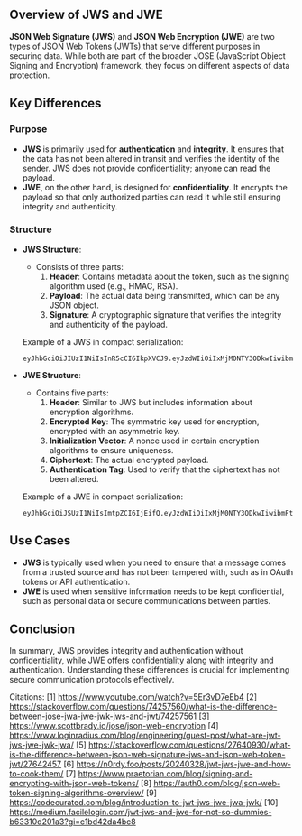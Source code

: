 ## Overview of JWS and JWE

**JSON Web Signature (JWS)** and **JSON Web Encryption (JWE)** are two types of JSON Web Tokens (JWTs) that serve different
purposes in securing data. While both are part of the broader JOSE (JavaScript Object Signing and Encryption) framework, they
focus on different aspects of data protection.

## Key Differences

### Purpose

- **JWS** is primarily used for **authentication** and **integrity**. It ensures that the data has not been altered in
  transit and verifies the identity of the sender. JWS does not provide confidentiality; anyone can read the payload.
- **JWE**, on the other hand, is designed for **confidentiality**. It encrypts the payload so that only authorized parties
  can read it while still ensuring integrity and authenticity.

### Structure

- **JWS Structure**:

  - Consists of three parts:
    1. **Header**: Contains metadata about the token, such as the signing algorithm used (e.g., HMAC, RSA).
    2. **Payload**: The actual data being transmitted, which can be any JSON object.
    3. **Signature**: A cryptographic signature that verifies the integrity and authenticity of the payload.

  Example of a JWS in compact serialization:

  ```
  eyJhbGciOiJIUzI1NiIsInR5cCI6IkpXVCJ9.eyJzdWIiOiIxMjM0NTY3ODkwIiwibmFtZSI6IkpvaG4gRG9lIiwiaWF0IjoxNTE2MjM5MDIyfQ.SflKxwRJSMeKKF2QT4fwpMeJf36POk6yJV_adQssw5c
  ```

- **JWE Structure**:

  - Contains five parts:
    1. **Header**: Similar to JWS but includes information about encryption algorithms.
    2. **Encrypted Key**: The symmetric key used for encryption, encrypted with an asymmetric key.
    3. **Initialization Vector**: A nonce used in certain encryption algorithms to ensure uniqueness.
    4. **Ciphertext**: The actual encrypted payload.
    5. **Authentication Tag**: Used to verify that the ciphertext has not been altered.

  Example of a JWE in compact serialization:

  ```
  eyJhbGciOiJSUzI1NiIsImtpZCI6IjEifQ.eyJzdWIiOiIxMjM0NTY3ODkwIiwibmFtZSI6IkpvaG4gRG9lIiwiaWF0IjoxNTE2MjM5MDIyfQ.SflKxwRJSMeKKF2QT4fwpMeJf36POk6yJV_adQssw5c.DXo7FzH9Rz8A7D0v
  ```

## Use Cases

- **JWS** is typically used when you need to ensure that a message comes from a trusted source and has not been tampered
  with, such as in OAuth tokens or API authentication.
- **JWE** is used when sensitive information needs to be kept confidential, such as personal data or secure communications
  between parties.

## Conclusion

In summary, JWS provides integrity and authentication without confidentiality, while JWE offers confidentiality along with
integrity and authentication. Understanding these differences is crucial for implementing secure communication protocols
effectively.

Citations: [1] https://www.youtube.com/watch?v=5Er3vD7eEb4 [2]
https://stackoverflow.com/questions/74257560/what-is-the-difference-between-jose-jwa-jwe-jwk-jws-and-jwt/74257561 [3]
https://www.scottbrady.io/jose/json-web-encryption [4]
https://www.loginradius.com/blog/engineering/guest-post/what-are-jwt-jws-jwe-jwk-jwa/ [5]
https://stackoverflow.com/questions/27640930/what-is-the-difference-between-json-web-signature-jws-and-json-web-token-jwt/27642457
[6] https://n0rdy.foo/posts/20240328/jwt-jws-jwe-and-how-to-cook-them/ [7]
https://www.praetorian.com/blog/signing-and-encrypting-with-json-web-tokens/ [8]
https://auth0.com/blog/json-web-token-signing-algorithms-overview/ [9]
https://codecurated.com/blog/introduction-to-jwt-jws-jwe-jwa-jwk/ [10]
https://medium.facilelogin.com/jwt-jws-and-jwe-for-not-so-dummies-b63310d201a3?gi=c1bd42da4bc8
